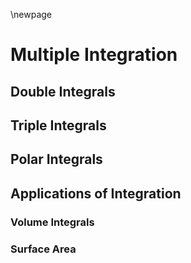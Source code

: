 \newpage

# Multiple Integration

## Double Integrals

## Triple Integrals

## Polar Integrals

## Applications of Integration

### Volume Integrals

### Surface Area

### 
